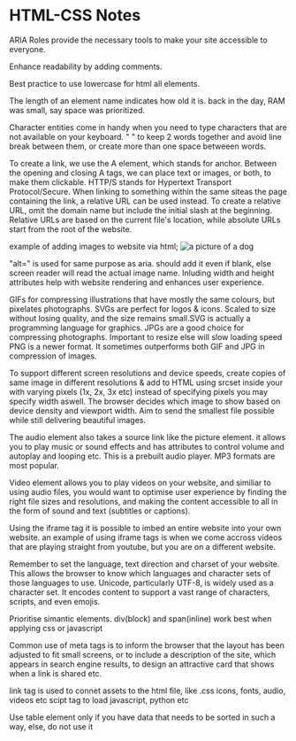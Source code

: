 # HTML-CSS Notes

ARIA Roles provide the necessary tools to make your site accessible to everyone.

Enhance readability by adding comments.

Best practice to use lowercase for html all elements.

The length of an element name indicates how old it is. back in the day, RAM was small, say space was prioritized.

Character entities come in handy when you need to type characters that are not available on your keyboard.
"&nbsp;" to keep 2 words together and avoid line break between them, or create more than one space betweeen words.

To create a link, we use the A element, which stands for anchor. Between the opening and closing A tags, we can place text or images, or both, to make them clickable.
HTTP/S stands for Hypertext Transport Protocol/Secure.
When linking to something within the same siteas the page containing the link, a relative URL can be used instead.
To create a relative URL, omit the domain name but include the initial slash at the beginning.
Relative URLs are based on the current file's location, while absolute URLs start from the root of the website.

example of adding images to website via html;
<img src="https://i.postimg.cc/j5hn1Th0/labrador-8554882-640.jpg" alt="a picture of a dog" width="" height="">

"alt=" is used for same purpose as aria. should add it even if blank, else screen reader will read the actual image name.
Inluding width and height attributes help with website rendering and enhances user experience.

GIFs for compressing illustrations that have mostly the same colours, but pixelates photographs.
SVGs are perfect for logos & icons. Scaled to size without losing quality, and the size remains small.SVG is actually a programming language for graphics.
JPGs are a good choice for compressing photographs. Important to resize else will slow loading speed
PNG is a newer format. It sometimes outperforms both GIF and JPG in compression of images.

To support different screen resolutions and device speeds, create copies of same image in different resolutions & add to HTML using srcset inside your <img> with varying pixels (1x, 2x, 3x etc)
instead of specifying pixels you may specify width aswell. The browser decides which image to show based on device density and viewport width.
Aim to send the smallest file possible while still delivering beautiful images.

The audio element also takes a source link like the picture element. it allows you to play music or sound effects and has attributes to control volume and autoplay and looping etc. This is a prebuilt audio player. MP3 formats are most popular.

Video element allows you to play videos on your website, and similiar to using audio files, you would want to optimise user experience by finding the right file sizes and resolutions, and making the content accessible to all in the form of sound and text (subtitles or captions).

Using the iframe tag it is possible to imbed an entire website into your own website. an example of using iframe tags is when we come accross videos that are playing straight from youtube, but you are on a different website.

Remember to set the language, text direction and charset of your website. This allows the browser to know which languages and character sets of those languages to use. Unicode, particularly UTF-8, is widely used as a character set. It encodes content to support a vast range of characters, scripts, and even emojis.

Prioritise simantic elements. div(block) and span(inline) work best when applying css or javascript

Common use of meta tags is to inform the browser that the layout has been adjusted to fit small screens, or to include a description of the site, which appears in search engine results, to design an attractive card that shows when a link is shared etc.

link tag is used to connet assets to the html file, like .css icons, fonts, audio, videos etc
scipt tag to load javascript, python etc

Use table element only if you have data that needs to be sorted in such a way, else, do not use it
